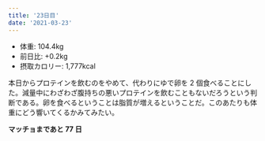 ```yaml
---
title: '23日目'
date: '2021-03-23'
---
```


- 体重: 104.4kg
- 前日比: +0.2kg
- 摂取カロリー: 1,777kcal

本日からプロテインを飲むのをやめて、代わりにゆで卵を 2 個食べることにした。減量中にわざわざ腹持ちの悪いプロテインを飲むこともないだろうという判断である。卵を食べるということは脂質が増えるということだ。このあたりも体重にどう響いてくるかみてみたい。

**マッチョまであと 77 日**
